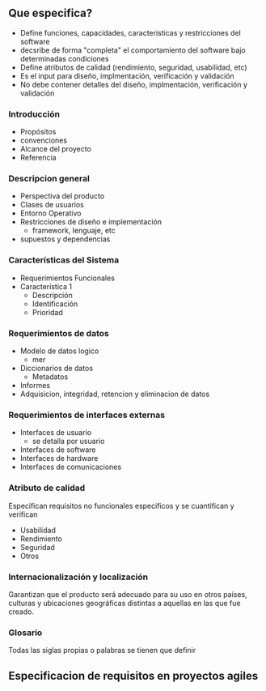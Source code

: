 ## Que especifica?
- Define funciones, capacidades, caracteristicas y restricciones del software
- decsribe de forma "completa" el comportamiento del software bajo determinadas condiciones
- Define atributos de calidad (rendimiento, seguridad, usabilidad, etc) 
- Es el input para diseño, implmentación, verificación y validación
- No debe contener detalles del diseño, implmentación, verificación y validación

### Introducción
- Propósitos
- convenciones
- Alcance del proyecto
- Referencia
### Descripcion general
- Perspectiva del producto
- Clases de usuarios
- Entorno Operativo
- Restricciones de diseño e implementación
	- framework, lenguaje, etc
- supuestos y dependencias

### Características del Sistema
- Requerimientos Funcionales
- Característica 1
	- Descripción
	- Identificación
	- Prioridad

### Requerimientos de datos
- Modelo de datos logico
	- mer
- Diccionarios de datos
	- Metadatos
- Informes
- Adquisicion, integridad, retencion y eliminacion de datos

### Requerimientos de interfaces externas
- Interfaces de usuario
	- se detalla por usuario
- Interfaces de software
- Interfaces de hardware
- Interfaces de comunicaciones


### Atributo de calidad
Especifican requisitos no funcionales especificos y se cuantifican y verifican
- Usabilidad
- Rendimiento
- Seguridad
- Otros

### Internacionalización y localización
Garantizan que el producto será adecuado para su uso en otros países, culturas y ubicaciones geográficas distintas a aquellas en las que fue creado.

### Glosario
Todas las siglas propias o palabras se tienen que definir


## Especificacion de requisitos en proyectos agiles
